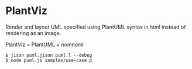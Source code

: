 PlantViz
========

Render and layout UML specified using PlantUML syntax in html instead of rendering as an image.

PlantViz = PlantUML + nomnoml

    $ jison puml.jison puml.l --debug
    $ node puml.js samples/use-case.p
